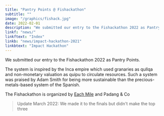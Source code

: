 ```yaml
---
title: "Pantry Points @ Fishackathon"
subtitle: ""
image: "/graphics/fishack.jpg"
date: 2022-02-01
description: "We submitted our entry to the Fishackathon 2022 as Pantry Points"
linkf: "news/"
linkftext: "Index"
linkb: "news/impact-hackathon-2021"
linkbtext: "Impact Hackathon"
---
```


We submitted our entry to the Fishackathon 2022 as Pantry Points. 

The system is inspired by the Inca empire which used granaries as qullqa and non-monetary valuation as quipu to circulate resources. Such a system was praised by Adam Smith for being more sustainable than the precious-metals-based system of the Spanish.

The Fishackathon is organized by [Each Mile](https://eachmile.co/) and Padang & Co

> Update March 2022: We made it to the finals but didn't make the top three
